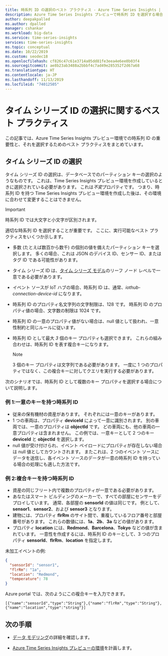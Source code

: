 ```yaml
---
title: 時系列 ID の選択のベスト プラクティス - Azure Time Series Insights | Microsoft Docs
description: Azure Time Series Insights プレビューで時系列 ID を選択する場合のベスト プラクティスについて説明します。
author: deepakpalled
ms.author: dpalled
manager: cshankar
ms.workload: big-data
ms.service: time-series-insights
services: time-series-insights
ms.topic: conceptual
ms.date: 10/22/2019
ms.custom: seodec18
ms.openlocfilehash: cf826c47c61e3714a05dd81fe3eea4e6ee0b03f4
ms.sourcegitcommit: ae8b23ab3488a2bbbf4c7ad49e285352f2d67a68
ms.translationtype: HT
ms.contentlocale: ja-JP
ms.lasthandoff: 11/13/2019
ms.locfileid: "74012505"
---
```

# <a name="best-practices-for-choosing-a-time-series-id"></a>タイム シリーズ ID の選択に関するベスト プラクティス

この記事では、Azure Time Series Insights プレビュー環境での時系列 ID の重要性と、それを選択するためのベスト プラクティスをまとめています。

## <a name="choose-a-time-series-id"></a>タイム シリーズ ID の選択

タイム シリーズ ID の選択は、データベースでのパーティション キーの選択のようなものです。 これは、Time Series Insights プレビュー環境を作成しているときに選択されている必要があります。 これは*不変*プロパティです。 つまり、時系列 ID を持つ Time Series Insights プレビュー環境を作成した後は、その環境に合わせて変更することはできません。 

> [!IMPORTANT]
> 時系列 ID では大文字と小文字が区別されます。

適切な時系列 ID を選択することが重要です。 ここに、実行可能なベスト プラクティスをいくつか示します。

* 多数 (たとえば数百から数千) の個別の値を備えたパーティション キーを選択します。 多くの場合、これは JSON のデバイス ID、センサー ID、またはタグ ID である可能性があります。
* タイム シリーズ ID は、[タイム シリーズ モデル](./time-series-insights-update-tsm.md)のリーフ ノード レベルで一意である必要があります。
* イベント ソースが IoT ハブの場合、時系列 ID は、通常、*iothub-connection-device-id* になります。
* 時系列 ID のプロパティ名文字列の文字制限は、128 です。 時系列 ID のプロパティ値の場合、文字数の制限は 1024 です。
* 時系列 ID の一意のプロパティ値がない場合は、null 値として扱われ、一意性制約と同じルールに従います。
* 時系列 ID として最大 *3* 個のキー プロパティも選択できます。 これらの組み合わせは、時系列 ID を表す複合キーになります。  

  > [!NOTE]
  > 3 個のキー プロパティは文字列である必要があります。
  > 一度に 1 つのプロパティではなく、この複合キーに対してクエリを実行する必要があります。

次のシナリオでは、時系列 ID として複数のキー プロパティを選択する場合について説明します。  

### <a name="example-1-time-series-id-with-a-unique-key"></a>例 1:一意のキーを持つ時系列 ID

* 従来の保有機材の資産があります。 それぞれには一意のキーがあります。
* 1 つの車両は、プロパティ **deviceId** によって一意に識別されます。 別の車両では、一意のプロパティは **objectId** です。 どの車両にも、他の車両の一意プロパティは含まれません。 この例では、一意キーとして 2 つのキー **deviceId** と **objectId** を選択します。
* null 値が受け付けられ、イベント ペイロードにプロパティが存在しない場合は null 値としてカウントされます。 またこれは、2 つのイベント ソースにデータを送信し、各イベント ソースのデータが一意の時系列 ID を持っている場合の処理にも適した方法です。

### <a name="example-2-time-series-id-with-a-composite-key"></a>例 2:複合キーを持つ時系列 ID

* 資産の同じフリート内で複数のプロパティが一意である必要があります。 
* あなたはスマート ビルディングのメーカーで、すべての部屋にセンサーをデプロイしています。 通常、各部屋の **sensorId** の値は同じです。 例として、**sensor1**、**sensor2**、および **sensor3** となります。
* 建物には、プロパティ **flrRm** のサイト間で、重複しているフロア番号と部屋番号があります。 これらの数値には、**1a**、**2b**、**3a** などの値があります。
* プロパティ **location** には、**Redmond**、**Barcelona**、**Tokyo** などの値が含まれています。 一意性を作成するには、時系列 ID のキーとして、3 つのプロパティ **sensorId**、**flrRm**、**location** を指定します。

未加工イベントの例:

```JSON
{
  "sensorId": "sensor1",
  "flrRm": "1a",
  "location": "Redmond",
  "temperature": 78
}
```

Azure portal では、次のようにこの複合キーを入力できます。 

`[{"name":"sensorId","type":"String"},{"name":"flrRm","type":"String"},{"name":"location","type":"string"}]`

## <a name="next-steps"></a>次の手順

* [データ モデリング](./time-series-insights-update-tsm.md)の詳細を確認します。

* [Azure Time Series Insights プレビューの環境](./time-series-insights-update-plan.md)を計画します。